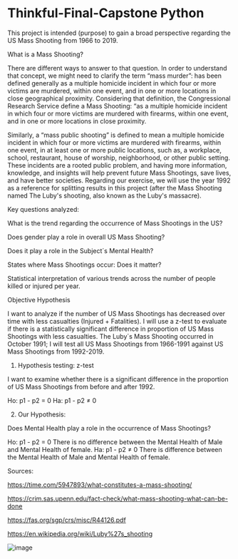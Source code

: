 # Thinkful-Final-Capstone Python

This project is intended (purpose) to gain a broad perspective regarding the US Mass Shooting from 1966 to 2019.

What is a Mass Shooting? 

There are different ways to answer to that question. In order to understand that concept, we might need to clarify the term “mass murder”: has been defined generally as a multiple homicide incident in which four or more victims are murdered, within one event, and in one or more locations in close geographical proximity.
Considering that definition, the Congressional Research Service define a Mass Shooting: “as a multiple homicide incident in which four or more victims are murdered with firearms, within one event, and in one or more locations in close proximity.

Similarly, a “mass public shooting” is defined to mean a multiple homicide incident in which four or more victims are murdered with firearms, within one event, in at least one or more public locations, such as, a workplace, school, restaurant, house of worship, neighborhood, or other public setting.
These incidents are a rooted public problem, and having more information, knowledge, and insights will help prevent future Mass Shootings, save lives, and have better societies. 
Regarding our exercise, we will use the year 1992 as a reference for splitting results in this project (after the Mass Shooting named The Luby's shooting, also known as the Luby's massacre). 

Key questions analyzed:   

What is the trend regarding the occurrence of Mass Shootings in the US?  

Does gender play a role in overall US Mass Shooting?

Does it play a role in the Subject´s Mental Health? 

States where Mass Shootings occur: Does it matter? 

Statistical interpretation of various trends across the number of people killed or injured per year.

Objective Hypothesis

I want to analyze if the number of US Mass Shootings has decreased over time with less casualties (Injured + Fatalities). 
I will use a z-test to evaluate if there is a statistically significant difference in proportion of US Mass Shootings with less casualties.
The Luby´s Mass Shooting occurred in October 1991; I will test all US Mass Shootings from 1966-1991 against US Mass Shootings from 1992-2019. 

1. Hypothesis testing: z-test

I want to examine whether there is a significant difference in the proportion of US Mass Shootings from before and after 1992.

Ho: p1 - p2 = 0
Ha: p1 - p2 ≠ 0

2. Our Hypothesis: 

Does Mental Health play a role in the occurrence of Mass Shootings? 

Ho: p1 - p2 = 0 There is no difference between the Mental Health of Male and Mental Health of female.
Ha: p1 - p2 ≠ 0 There is difference between the Mental Health of Male and Mental Health of female.


Sources:

https://time.com/5947893/what-constitutes-a-mass-shooting/

https://crim.sas.upenn.edu/fact-check/what-mass-shooting-what-can-be-done

https://fas.org/sgp/crs/misc/R44126.pdf

https://en.wikipedia.org/wiki/Luby%27s_shooting



![image](https://user-images.githubusercontent.com/88562629/129072813-419b8ea0-59e3-4d34-a7aa-5b28ebeb1209.png)

